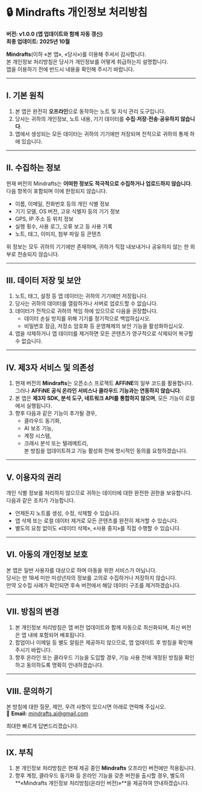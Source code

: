# 🔒 Mindrafts 개인정보 처리방침

**버전: v1.0.0 (앱 업데이트와 함께 자동 갱신)**  
**최종 업데이트: 2025년 10월**

**Mindrafts**(이하 «본 앱», «당사»)를 이용해 주셔서 감사합니다.  
본 개인정보 처리방침은 당사가 개인정보를 어떻게 취급하는지 설명합니다.  
앱을 이용하기 전에 반드시 내용을 확인해 주시기 바랍니다.

---

## I. 기본 원칙

1. 본 앱은 완전히 **오프라인**으로 동작하는 노트 및 지식 관리 도구입니다.
2. 당사는 귀하의 개인정보, 노트 내용, 기기 데이터를 **수집·저장·전송·공유하지 않습니다**.
3. 앱에서 생성되는 모든 데이터는 귀하의 기기에만 저장되며 전적으로 귀하의 통제 하에 있습니다.

---

## II. 수집하는 정보

현재 버전의 Mindrafts는 **어떠한 정보도 적극적으로 수집하거나 업로드하지 않습니다**.  
다음 항목이 포함되며 이에 한정되지 않습니다.

- 이름, 이메일, 전화번호 등의 개인 식별 정보
- 기기 모델, OS 버전, 고유 식별자 등의 기기 정보
- GPS, IP 주소 등 위치 정보
- 실행 횟수, 사용 로그, 오류 보고 등 사용 기록
- 노트, 태그, 이미지, 첨부 파일 등 콘텐츠

위 정보는 모두 귀하의 기기에만 존재하며, 귀하가 직접 내보내거나 공유하지 않는 한 외부로 전송되지 않습니다.

---

## III. 데이터 저장 및 보안

1. 노트, 태그, 설정 등 앱 데이터는 귀하의 기기에만 저장됩니다.
2. 당사는 귀하의 데이터를 열람하거나 서버로 업로드할 수 없습니다.
3. 데이터가 전적으로 귀하의 책임 하에 있으므로 다음을 권장합니다.
   - 데이터 손실 방지를 위해 기기를 정기적으로 백업하십시오.
   - 비밀번호 잠금, 저장소 암호화 등 운영체제의 보안 기능을 활성화하십시오.
4. 앱을 삭제하거나 앱 데이터를 제거하면 모든 콘텐츠가 영구적으로 삭제되어 복구할 수 없습니다.

---

## IV. 제3자 서비스 및 의존성

1. 현재 버전의 **Mindrafts**는 오픈소스 프로젝트 **AFFiNE**의 일부 코드를 활용합니다.  
   그러나 **AFFiNE 공식 온라인 서비스나 클라우드 기능과는 연동하지 않습니다**.
2. 본 앱은 **제3자 SDK, 분석 도구, 네트워크 API를 통합하지 않으며**, 모든 기능이 로컬에서 실행됩니다.
3. 향후 다음과 같은 기능이 추가될 경우,
   - 클라우드 동기화,
   - AI 보조 기능,
   - 계정 시스템,
   - 크래시 분석 또는 텔레메트리,  
   본 방침을 업데이트하고 기능 활성화 전에 명시적인 동의를 요청하겠습니다.

---

## V. 이용자의 권리

개인 식별 정보를 처리하지 않으므로 귀하는 데이터에 대한 완전한 권한을 보유합니다. 다음과 같은 조치가 가능합니다.

- 언제든지 노트를 생성, 수정, 삭제할 수 있습니다.
- 앱 삭제 또는 로컬 데이터 제거로 모든 콘텐츠를 완전히 제거할 수 있습니다.
- 별도의 요청 없이도 «데이터 삭제», «사용 중지»를 직접 수행할 수 있습니다.

---

## VI. 아동의 개인정보 보호

본 앱은 일반 사용자를 대상으로 하며 아동을 위한 서비스가 아닙니다.  
당사는 만 18세 미만 미성년자의 정보를 고의로 수집하거나 저장하지 않습니다.  
만약 오수집 사례가 확인되면 후속 버전에서 해당 데이터 구조를 제거하겠습니다.

---

## VII. 방침의 변경

1. 본 개인정보 처리방침은 앱 버전 업데이트와 함께 자동으로 최신화되며, 최신 버전은 앱 내에 포함되어 배포됩니다.
2. 팝업이나 이메일 등 별도 알림은 제공하지 않으므로, 앱 업데이트 후 방침을 확인해 주시기 바랍니다.
3. 향후 온라인 또는 클라우드 기능을 도입할 경우, 기능 사용 전에 개정된 방침을 확인하고 동의하도록 명확히 안내하겠습니다.

---

## VIII. 문의하기

본 방침에 대한 질문, 제안, 우려 사항이 있으시면 아래로 연락해 주십시오.  
📧 **Email:** mindrafts.ai@gmail.com

최대한 빠르게 답변드리겠습니다.

---

## IX. 부칙

1. 본 개인정보 처리방침은 현재 제공 중인 **Mindrafts** 오프라인 버전에만 적용됩니다.
2. 향후 계정, 클라우드 동기화 등 온라인 기능을 갖춘 버전을 출시할 경우, 별도의 **«Mindrafts 개인정보 처리방침(온라인 버전)»**을 제공하여 안내하겠습니다.
